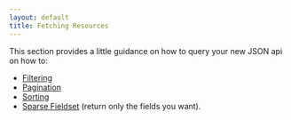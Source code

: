 ```yaml
---
layout: default
title: Fetching Resources
---
```


This section provides a little guidance on how to query your new JSON api on how to:

* [Filtering](fetching-resources/filtering.html)
* [Pagination](fetching-resources/pagination.html)
* [Sorting](fetching-resources/sorting.html)
* [Sparse Fieldset](fetching-resources/sparse-fieldset.html) (return only the fields you want).